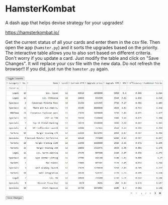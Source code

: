 # HamsterKombat
A dash app that helps devise strategy for your upgrades!

https://hamsterkombat.io/

Get the current status of all your cards and enter them in the csv file. Then open the app (`hamster.py`) and it sorts the upgrades based on the priority. The interactive table allows you to also sort based on different criteria. Don't worry if you update a card. Just modify the table and click on "Save Changes". It will replace your csv file with the new data. Do not refresh the browser!! If you did, just run the `hamster.py` again.

![app](./table.JPG)